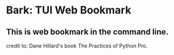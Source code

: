 # Bark: TUI Web Bookmark

## This is web bookmark in the command line.

credit to: Dane Hillard's book The Practices of Python Pro.
